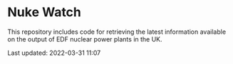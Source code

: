 # Nuke Watch

This repository includes code for retrieving the latest information available on the output of EDF nuclear power plants in the UK.

Last updated: 2022-03-31 11:07